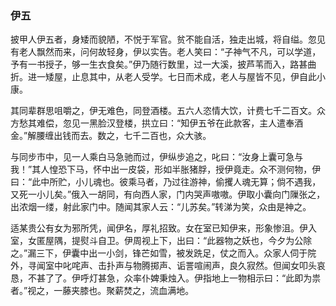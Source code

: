 <script type="text/javascript">
    var head = document.getElementsByTagName('head')[0];
    cssURL = '/public/article_1.css';
    linkTag = document.createElement('link');
    linkTag.href = cssURL;
    linkTag.setAttribute('type','text/css');
    linkTag.setAttribute('rel','stylesheet');
    head.appendChild(linkTag);
</script>
### 伊五

披甲人伊五者，身矮而貌陋，不悦于军官。贫不能自活，独走出城，将自缢。忽见有老人飘然而来，问何故轻身，伊以实告。老人笑曰：“子神气不凡，可以学道，予有一书授子，够一生衣食矣。”伊乃随行数里，过一大溪，披芦苇而入，路甚曲折。进一矮屋，止息其中，从老人受学。七日而术成，老人与屋皆不见，伊自此小康。

其同辈群思咀嚼之，伊无难色，同登酒楼。五六人恣情大饮，计费七千二百文。众方愁其难偿，忽见一黑脸汉登楼，拱立曰：“知伊五爷在此款客，主人遣奉酒金。”解腰缠出钱而去。数之，七千二百也，众大骇。

与同步市中，见一人乘白马急驰而过，伊纵步追之，叱曰：“汝身上囊可急与我！”其人惶恐下马，怀中出一皮袋，形如半胀猪脬，授伊竟走。众不测何物，伊曰：“此中所贮，小儿魂也。彼乘马者，乃过往游神，偷攫人魂无算；倘不遇我，又死一小儿矣。”俄入一胡同，有向西人家，门内哭声嗷嗷。伊取小囊向门隟张之，出浓烟一缕，射此家门中。随闻其家人云：“儿苏矣。”转涕为笑，众由是神之。

适某贵公有女为邪所凭，闻伊名，厚礼招致。女在室已知伊来，形象惨沮。伊入室，女匿屋隅，提熨斗自卫。伊周视上下，出曰：“此器物之妖也，今夕为公除之。”漏三下，伊囊中出一小剑，锋芒如雪，被发跣足，仗之而入。众家人伺于院外，寻闻室中叱咤声、击扑声与物腾掷声、诟詈喧闹声，良久寂然。但闻女叩头哀恳，不甚了了。伊呼灯甚急，众率仆婢秉烛入。伊指地上一物相示曰：“此即为祟者。”视之，一藤夹膝也。聚薪焚之，流血满地。

